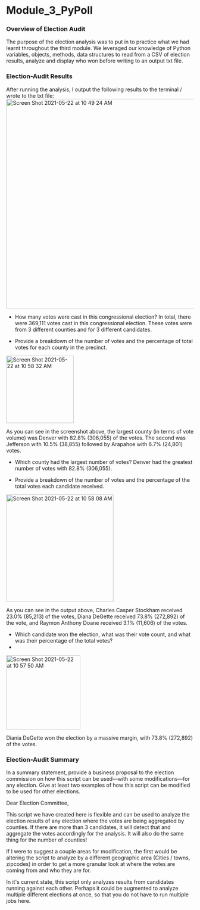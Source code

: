 # Module_3_PyPoll

<h3>Overview of Election Audit</h3>
The purpose of the election analysis was to put in to practice what we had learnt throughout the third module. We leveraged our knowledge of Python variables, objects, methods, data structures to read from a CSV of election results, analyze and display who won before writing to an output txt file.


<h3>Election-Audit Results</h3>
After running the analysis, I output the following results to the terminal / wrote to the txt file:

<img width="563" alt="Screen Shot 2021-05-22 at 10 49 24 AM" src="https://user-images.githubusercontent.com/46773181/119236281-6173ec00-baeb-11eb-9d60-a1f3553d4190.png">

* How many votes were cast in this congressional election?
In total, there were 369,111 votes cast in this congressional election. These votes were from 3 different counties and for 3 different candidates.

* Provide a breakdown of the number of votes and the percentage of total votes for each county in the precinct.
<img width="181" alt="Screen Shot 2021-05-22 at 10 58 32 AM" src="https://user-images.githubusercontent.com/46773181/119236511-a6e4e900-baec-11eb-9740-5b280476b7cb.png">

As you can see in the screenshot above, the largest county (in terms of vote volume) was Denver with 82.8% (306,055) of the votes. The second was Jefferson with 10.5% (38,855) followed by Arapahoe with 6.7% (24,801) votes.

* Which county had the largest number of votes?
Denver had the greatest number of votes with 82.8% (306,055).

* Provide a breakdown of the number of votes and the percentage of the total votes each candidate received.
<img width="288" alt="Screen Shot 2021-05-22 at 10 58 08 AM" src="https://user-images.githubusercontent.com/46773181/119236496-99c7fa00-baec-11eb-8927-c38ec974502c.png">

As you can see in the output above, Charles Casper Stockham received 23.0% (85,213) of the votes, Diana DeGette received 73.8% (272,892) of the vote, and Raymon Anthony Doane received 3.1% (11,606) of the votes.

* Which candidate won the election, what was their vote count, and what was their percentage of the total votes?
* 
<img width="199" alt="Screen Shot 2021-05-22 at 10 57 50 AM" src="https://user-images.githubusercontent.com/46773181/119236485-8f0d6500-baec-11eb-9af8-048ebd9297ac.png">

Diania DeGette won the election by a massive margin, with 73.8% (272,892) of the votes.

<h3>Election-Audit Summary</h3>

In a summary statement, provide a business proposal to the election commission on how this script can be used—with some modifications—for any election. Give at least two examples of how this script can be modified to be used for other elections.

Dear Election Committee, 

This script we have created here is flexible and can be used to analyze the election results of any election where the votes are being aggregated by counties. If there are more than 3 candidates, it will detect that and aggregate the votes accordingly for the analysis. It will also do the same thing for the number of counties!

If I were to suggest a couple areas for modification, the first would be altering the script to analyze by a different geographic area (Cities / towns, zipcodes) in order to get a more granular look at where the votes are coming from and who they are for.

In it's current state, this script only analyzes results from candidates running against each other. Perhaps it could be augmented to analyze multiple different elections at once, so that you do not have to run multiple jobs here.
